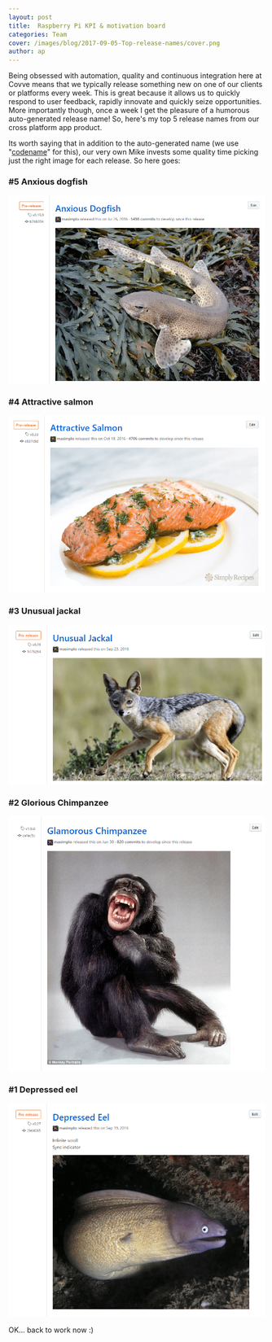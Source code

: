 ```yaml
---
layout: post
title:  Raspberry Pi KPI & motivation board
categories: Team
cover: /images/blog/2017-09-05-Top-release-names/cover.png
author: ap	
---
```

Being obsessed with automation, quality and continuous integration here at Covve means that we typically release something new on one of our clients or platforms every week. This is great because it allows us to quickly respond to user feedback, rapidly innovate and quickly seize opportunities. More importantly though, once a week I get the pleasure of a humorous auto-generated release name! So, here's my top 5 release names from our cross platform app product.
<!--more-->

Its worth saying that in addition to the auto-generated name (we use "[codename][codename]" for this), our very own Mike invests some quality time picking just the right image for each release. So here goes:

### #5 Anxious dogfish

![dogfish](/images/blog/2017-09-05-Top-release-names/dogfish.png)

### #4 Attractive salmon

![insides](/images/blog/2017-09-05-Top-release-names/salmon.png)

### #3 Unusual jackal

![insides](/images/blog/2017-09-05-Top-release-names/jackal.png)

### #2 Glorious Chimpanzee

![insides](/images/blog/2017-09-05-Top-release-names/chimp.png)

### #1 Depressed eel

![insides](/images/blog/2017-09-05-Top-release-names/eel.png)


OK... back to work now :)

[codename]: https://www.npmjs.com/package/codename